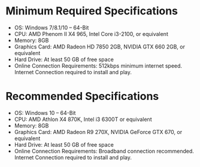 # Minimum Required Specifications
* OS: Windows 7/8.1/10 – 64-Bit
* CPU: AMD Phenom II X4 965, Intel Core i3-2100, or equivalent
* Memory: 8GB
* Graphics Card: AMD Radeon HD 7850 2GB, NVIDIA GTX 660 2GB, or equivalent
* Hard Drive: At least 50 GB of free space
* Online Connection Requirements: 512kbps minimum internet speed. Internet Connection required to install and play.

# Recommended Specifications
* OS: Windows 10 – 64-Bit
* CPU: AMD Athlon X4 870K, Intel i3 6300T or equivalent
* Memory: 8GB
* Graphics Card: AMD Radeon R9 270X, NVIDIA GeForce GTX 670, or equivalent
* Hard Drive: At least 50 GB of free space
* Online Connection Requirements: Broadband connection recommended. Internet Connection required to install and play.